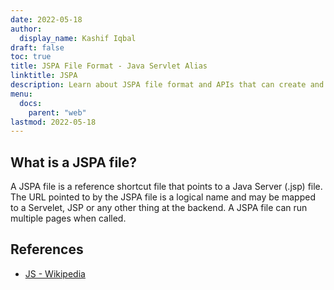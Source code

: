 ```yaml
---
date: 2022-05-18
author:
  display_name: Kashif Iqbal
draft: false
toc: true
title: JSPA File Format - Java Servlet Alias
linktitle: JSPA
description: Learn about JSPA file format and APIs that can create and open JSPA files.
menu:
  docs:
    parent: "web"
lastmod: 2022-05-18
---
```


## What is a JSPA file?

A JSPA file is a reference shortcut file that points to a Java Server (.jsp) file. The URL pointed to by the JSPA file is a logical name and may be mapped to a Servelet, JSP or any other thing at the backend. A JSPA file can run multiple pages when called.

## References ##

- [JS - Wikipedia](https://en.wikipedia.org/wiki/JavaScript)
